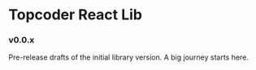 # Topcoder React Lib

### v0.0.x
Pre-release drafts of the initial library version. A big journey starts here.
